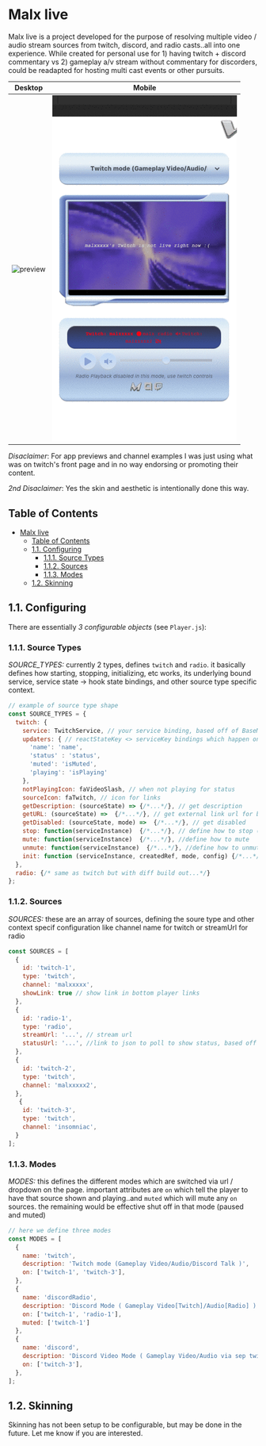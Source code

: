 # Malx live
Malx live is a project developed for the purpose of resolving multiple video / audio stream sources from twitch, discord, and radio casts..all into one experience. While created for personal use for 1) having twitch + discord commentary vs 2) gameplay a/v stream without commentary for discorders, could be readapted for hosting multi cast events or other pursuits.

Desktop                         |  Mobile
:------------------------------:|:-------------------------:
![preview](assets/preview.gif)  |  ![mobile-preview](assets/preview-mobile.gif)


_Disaclaimer_: For app previews and channel examples I was just using what was on twitch's front page and in no way endorsing or promoting their content.

_2nd Disaclaimer_: Yes the skin and aesthetic is intentionally done this way. 

## Table of Contents
<!-- TOC -->

- [Malx live](#malx-live)
  - [Table of Contents](#table-of-contents)
  - [1.1. Configuring](#11-configuring)
    - [1.1.1. Source Types](#111-source-types)
    - [1.1.2. Sources](#112-sources)
    - [1.1.3. Modes](#113-modes)
  - [1.2. Skinning](#12-skinning)

<!-- /TOC -->

## 1.1. Configuring
There are essentially *3 configurable objects* (see `Player.js`):

### 1.1.1. Source Types

*SOURCE_TYPES:* currently 2 types, defines `twitch` and `radio`. it basically defines how starting, stopping, initializing, etc works, its underlying bound service, service state -> hook state bindings, and other source type specific context.

```js
// example of source type shape 
const SOURCE_TYPES = {
  twitch: {
    service: TwitchService, // your service binding, based off of BaseMediaService
    updaters: { // reactStateKey <> serviceKey bindings which happen on your service changes)
      'name': 'name',
      'status' : 'status',
      'muted': 'isMuted',
      'playing': 'isPlaying'
    },
    notPlayingIcon: faVideoSlash, // when not playing for status
    sourceIcon: faTwitch, // icon for links
    getDescription: (sourceState) => {/*...*/}, // get description
    getURL: (sourceState) =>  {/*...*/}, // get external link url for bottom player links
    getDisabled: (sourceState, mode) =>  {/*...*/}, // get disabled
    stop: function(serviceInstance)  {/*...*/}, // define how to stop (pause)
    mute: function(serviceInstance)  {/*...*/}, //define how to mute 
    unmute: function(serviceInstance)  {/*...*/}, //define how to unmute 
    init: function (serviceInstance, createdRef, mode, config) {/*...*/}, //define how to init (refs, polling, setup) 
  },  
  radio: {/* same as twitch but with diff build out...*/}
};
```


### 1.1.2. Sources

*SOURCES:* these are an array of sources, defining the soure type and other context specif configuration like channel name for twitch or streamUrl for radio

```js
const SOURCES = [
  {
    id: 'twitch-1',
    type: 'twitch',
    channel: 'malxxxxx',
    showLink: true // show link in bottom player links
  },
  {
    id: 'radio-1',
    type: 'radio',
    streamUrl: '...', // stream url
    statusUrl: '...', //link to json to poll to show status, based off of cloudrad.io's status json api
  },
  {
    id: 'twitch-2',
    type: 'twitch',
    channel: 'malxxxxx2',
  },
   {
    id: 'twitch-3',
    type: 'twitch',
    channel: 'insomniac',
  }
];
```

### 1.1.3. Modes

*MODES:* this defines the different modes which are switched via url / dropdown on the page. important attributes are `on` which tell the player to have that source shown and playing..and `muted` which will mute any `on` sources. the remaining would be effective shut off in that mode (paused and muted)

```js
// here we define three modes
const MODES = [
  {
    name: 'twitch',
    description: 'Twitch mode (Gameplay Video/Audio/Discord Talk )',
    on: ['twitch-1', 'twitch-3'],
  },
  {
    name: 'discordRadio',
    description: 'Discord Mode ( Gameplay Video[Twitch]/Audio[Radio] )',
    on: ['twitch-1', 'radio-1'],
    muted: ['twitch-1']
  },
  {
    name: 'discord',
    description: 'Discord Video Mode ( Gameplay Video/Audio via sep twitch )',
    on: ['twitch-3'],
  },
];

```

## 1.2. Skinning

Skinning has not been setup to be configurable, but may be done in the future. Let me know if you are interested.